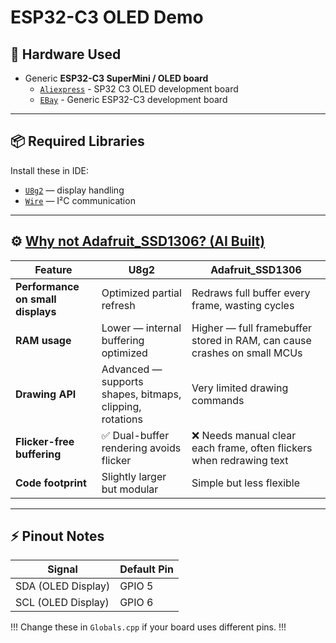 # ESP32-C3 OLED Demo 

## 🧰 Hardware Used

- Generic **ESP32-C3 SuperMini / OLED board** 
  - [`Aliexpress`](https://www.aliexpress.us/item/3256807156068355.html) - SP32 C3 OLED development board
  - [`EBay`](https://www.ebay.com/itm/166962377855) - Generic ESP32-C3 development board

---

## 📦 Required Libraries

Install these in IDE:

- [`U8g2`](https://github.com/olikraus/u8g2) — display handling  
- [`Wire`](https://www.arduino.cc/en/reference/wire) — I²C communication  

---

## ⚙️ [Why not Adafruit_SSD1306? (AI Built)](https://github.com/peff74/ESP32-C3_OLED)

| Feature | U8g2 | Adafruit_SSD1306 |
|----------|------|------------------|
| **Performance on small displays** | Optimized partial refresh | Redraws full buffer every frame, wasting cycles |
| **RAM usage** | Lower — internal buffering optimized | Higher — full framebuffer stored in RAM, can cause crashes on small MCUs |
| **Drawing API** | Advanced — supports shapes, bitmaps, clipping, rotations | Very limited drawing commands |
| **Flicker-free buffering** | ✅ Dual-buffer rendering avoids flicker | ❌ Needs manual clear each frame, often flickers when redrawing text |
| **Code footprint** | Slightly larger but modular | Simple but less flexible |


---

## ⚡ Pinout Notes

| Signal | Default Pin |
|---------|--------------|
| SDA (OLED Display) | GPIO 5 |
| SCL (OLED Display) | GPIO 6 |

!!! Change these in `Globals.cpp` if your board uses different pins. !!!

